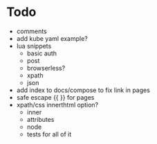 # Todo
- comments
- add kube yaml example?
- lua snippets
    - basic auth
    - post
    - browserless?
    - xpath
    - json
- add index to docs/compose to fix link in pages
- safe escape {{ }} for pages
- xpath/css innerthtml option?
    - inner
    - attributes
    - node
    - tests for all of it